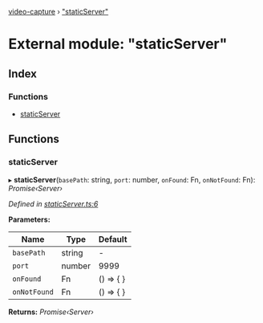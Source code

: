 [video-capture](../README.md) › ["staticServer"](_staticserver_.md)

# External module: "staticServer"

## Index

### Functions

* [staticServer](_staticserver_.md#staticserver)

## Functions

###  staticServer

▸ **staticServer**(`basePath`: string, `port`: number, `onFound`: Fn, `onNotFound`: Fn): *Promise‹Server›*

*Defined in [staticServer.ts:6](https://github.com/cancerberoSgx/magica/blob/df88de8/video-capture/src/staticServer.ts#L6)*

**Parameters:**

Name | Type | Default |
------ | ------ | ------ |
`basePath` | string | - |
`port` | number | 9999 |
`onFound` | Fn |  () => { } |
`onNotFound` | Fn |  () => { } |

**Returns:** *Promise‹Server›*
